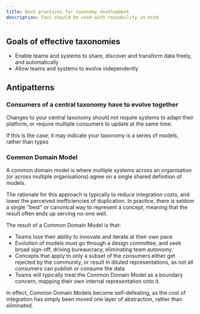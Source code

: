 ```yaml
---
title: Best practices for taxonomy development
description: Taxi should be used with reusability in mind
---
```


## Goals of effective taxonomies

* Enable teams and systems to share, discover and transform data freely, and automatically
* Allow teams and systems to evolve independently

## Antipatterns

### Consumers of a central taxonomy have to evolve together

Changes to your central taxonomy should not require systems to adapt their platform, or  require multiple consumers to update at the same time.

If this is the case, it may indicate your taxonomy is a series of models, rather than types

### Common Domain Model

A common domain model is where multiple systems across an organisation \(or across multiple organisations\) agree on a single shared definition of models.  

The rationale for this approach is typically to reduce integration costs, and lower the perceived inefficiencies of duplication.  In practice, there is seldom a single "best" or canonical way to represent a concept, meaning that the result often ends up serving no-one well.

The result of a Common Domain Model is that:

* Teams lose their ability to innovate and iterate at their own pace
* Evolution of models must go through a design committee, and seek broad sign-off, driving bureaucracy, eliminating team autonomy.
* Concepts that apply to only a subset of the consumers either get rejected by the community, or result in diluted representations, as not all consumers can publish or consume the data
* Teams will typically treat the Common Domain Model as a boundary concern, mapping their own internal representation onto it.  

In effect, Common Domain Models become self-defeating, as the cost of integration has simply been moved one layer of abstraction, rather than eliminated.
